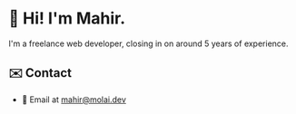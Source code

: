 # 👋 Hi! I'm Mahir.
I'm a freelance web developer, closing in on around 5 years of experience.

## ✉️ Contact
- 📧 Email at mahir@molai.dev
